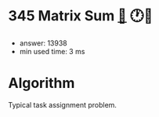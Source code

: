345 Matrix Sum [:link:](http://projecteuler.net/problem=345)  :clock1::thought_balloon:
========================

- answer: 13938 
- min used time: 3 ms

Algorithm
=========

Typical task assignment problem.

